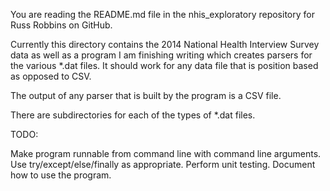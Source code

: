 You are reading the README.md file in the nhis_exploratory repository 
for Russ Robbins on GitHub.

Currently this directory contains the 2014 National Health Interview Survey
data as well as a program I am finishing writing which creates parsers for
 the various *.dat files. It should work for any data file that is position
based as opposed to CSV.

The output of any parser that is built by the program is a CSV file.

There are subdirectories for each of the types of *.dat files.

TODO:

Make program runnable from command line with command line arguments.
Use try/except/else/finally as appropriate.
Perform unit testing.
Document how to use the program.

